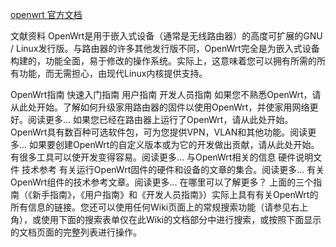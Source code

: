 [openwrt 官方文档](https://openwrt.org/docs/start)


文献资料
OpenWrt是用于嵌入式设备（通常是无线路由器）的高度可扩展的GNU / Linux发行版。与路由器的许多其他发行版不同，OpenWrt完全是为嵌入式设备构建的，功能全面，易于修改的操作系统。实际上，这意味着您可以拥有所需的所有功能，而无需担心，由现代Linux内核提供支持。

OpenWrt指南
快速入门指南	用户指南	开发人员指南
如果您不熟悉OpenWrt，请从此处开始。了解如何升级家用路由器的固件以使用OpenWrt，并使家用网络更好。阅读更多...	如果您已经在路由器上运行了OpenWrt，请从此处开始。OpenWrt具有数百种可选软件包，可为您提供VPN，VLAN和其他功能。阅读更多...	如果要创建OpenWrt的自定义版本或为它的开发做出贡献，请从此处开始。有很多工具可以使开发变得容易。阅读更多...
与OpenWrt相关的信息
硬件说明文件	技术参考
有关运行OpenWrt固件的硬件和设备的文章的集合。阅读更多...	有关OpenWrt组件的技术参考文章。阅读更多...
在哪里可以了解更多？
上面的三个指南（《新手指南》，《用户指南》和《开发人员指南》）实际上具有有关OpenWrt的所有信息的链接。您还可以使用任何Wiki页面上的常规搜索功能（请参见右上角），或使用下面的搜索表单仅在此Wiki的文档部分中进行搜索，或按照下面显示的文档页面的完整列表进行操作。

